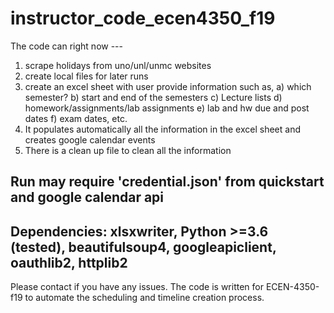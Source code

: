 # instructor_code_ecen4350_f19
The code can right now ---
1. scrape holidays from uno/unl/unmc websites
2. create local files for later runs 
3. create an excel sheet with user provide information such as, 
    a) which semester?
    b) start and end of the semesters
    c) Lecture lists
    d) homework/assignments/lab assignments 
    e) lab and hw due and post dates
    f) exam dates, etc.
4. It populates automatically all  the information in the excel sheet and creates google calendar events
5. There is a clean up file to clean all the information
## Run may require 'credential.json' from quickstart and google calendar api
## Dependencies: xlsxwriter, Python >=3.6 (tested), beautifulsoup4, googleapiclient, oauthlib2, httplib2 


Please contact if you have any issues. The code is written for ECEN-4350-f19 to automate the scheduling and timeline creation process. 
